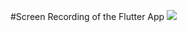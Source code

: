 #Screen Recording of the Flutter App
![](https://github.com/Viswajith03/Amfoss-Tasks/blob/main/Task%20-%2006/ezgif-5-d3d59da023.gif)
